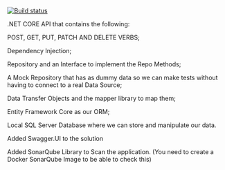 [![Build status](https://dev.azure.com/lynyleandro/LeandroWebAPI/_apis/build/status/LeandroWebAPI-.NET%20Core%20with%20SonarCloud-CI)](https://dev.azure.com/lynyleandro/LeandroWebAPI/_build/latest?definitionId=2)

.NET CORE API that contains the following:

POST, GET, PUT, PATCH AND DELETE VERBS;

Dependency Injection;

Repository and an Interface to implement the Repo Methods;

A Mock Repository that has as dummy data so we can make tests without having to connect to a real Data Source;

Data Transfer Objects and the mapper library to map them;

Entity Framework Core as our ORM;

Local SQL Server Database where we can store and manipulate our data.

Added Swagger.UI to the solution

Added SonarQube Library to Scan the application. (You need to create a Docker SonarQube Image to be able to check this)

